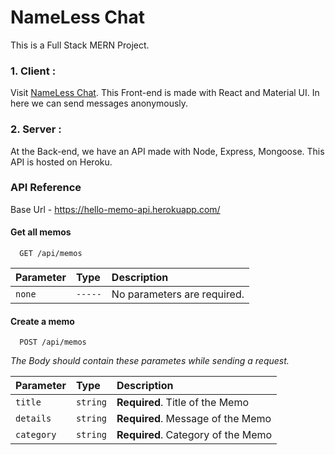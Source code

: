 
# NameLess Chat

This is a Full Stack MERN Project.

### 1. Client : 
Visit [NameLess Chat](https://nameless-chat.vercel.app/). This Front-end is made with React and Material UI. In here we can send messages anonymously.


### 2. Server : 
At the Back-end, we have an API made with Node, Express, Mongoose. This API is hosted on Heroku.





### API Reference
Base Url - https://hello-memo-api.herokuapp.com/

#### Get all memos

```http
  GET /api/memos
```

| Parameter | Type     | Description                |
| :-------- | :------- | :------------------------- |
| `none` | `-----` | No parameters are required. |

#### Create a memo

```http
  POST /api/memos
```

_The Body should contain these parametes while sending a request._

| Parameter | Type     | Description                       |
| :-------- | :------- | :-------------------------------- |
| `title`      | `string` | **Required**. Title of the Memo |
| `details`      | `string` | **Required**. Message of the Memo |
| `category`      | `string` | **Required**. Category of the Memo |

